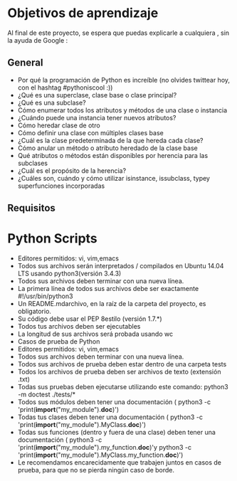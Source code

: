 # Objetivos de aprendizaje
Al final de este proyecto, se espera que puedas explicarle a cualquiera , sin la ayuda de Google :

## General
- Por qué la programación de Python es increíble (no olvides twittear hoy, con el hashtag #pythoniscool :))
- ¿Qué es una superclase, clase base o clase principal?
- ¿Qué es una subclase?
- Cómo enumerar todos los atributos y métodos de una clase o instancia
- ¿Cuándo puede una instancia tener nuevos atributos?
- Cómo heredar clase de otro
- Cómo definir una clase con múltiples clases base
- ¿Cuál es la clase predeterminada de la que hereda cada clase?
- Cómo anular un método o atributo heredado de la clase base
- Qué atributos o métodos están disponibles por herencia para las subclases
- ¿Cuál es el propósito de la herencia?
- ¿Cuáles son, cuándo y cómo utilizar isinstance, issubclass, typey superfunciones incorporadas

## Requisitos
# Python Scripts
- Editores permitidos: vi, vim,emacs
- Todos sus archivos serán interpretados / compilados en Ubuntu 14.04 LTS usando python3(versión 3.4.3)
- Todos sus archivos deben terminar con una nueva línea.
- La primera línea de todos sus archivos debe ser exactamente #!/usr/bin/python3
- Un README.mdarchivo, en la raíz de la carpeta del proyecto, es obligatorio.
- Su código debe usar el PEP 8estilo (versión 1.7.*)
- Todos tus archivos deben ser ejecutables
- La longitud de sus archivos será probada usando wc
- Casos de prueba de Python
- Editores permitidos: vi, vim,emacs
- Todos sus archivos deben terminar con una nueva línea.
- Todos sus archivos de prueba deben estar dentro de una carpeta tests
- Todos los archivos de prueba deben ser archivos de texto (extensión .txt)
- Todas sus pruebas deben ejecutarse utilizando este comando: python3 -m doctest ./tests/*
- Todos sus módulos deben tener una documentación ( python3 -c 'print(__import__("my_module").__doc__)')
- Todas tus clases deben tener una documentación ( python3 -c 'print(__import__("my_module").MyClass.__doc__)')
- Todas sus funciones (dentro y fuera de una clase) deben tener una documentación ( python3 -c 'print(__import__("my_module").my_function.__doc__)'y python3 -c 'print(__import__("my_module").MyClass.my_function.__doc__)')
- Le recomendamos encarecidamente que trabajen juntos en casos de prueba, para que no se pierda ningún caso de borde.